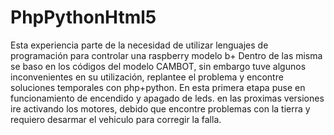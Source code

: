 # PhpPythonHtml5
Esta experiencia parte de la necesidad de utilizar lenguajes de programación para controlar una raspberry modelo b+
Dentro de las misma se baso en los códigos del modelo CAMBOT, sin embargo tuve algunos inconvenientes en su utilización, replantee el problema y encontre soluciones temporales con php+python. En esta primera etapa puse en funcionamiento de encendido y apagado de leds.
en las proximas versiones ire activando los motores, debido que encontre problemas con la tierra y requiero desarmar el vehiculo para corregir la falla.


